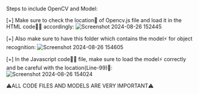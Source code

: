 Steps to include OpenCV and Model:

[+] Make sure to check the location📌 of Opencv.js file and load it in the HTML code👨‍💻 accordingly:
![Screenshot 2024-08-26 152445](https://github.com/user-attachments/assets/3f7b472b-6e63-42c3-83c6-20557eb976a2)

[+] Also make sure to have this folder which contains the model⚡ for object recognition:
![Screenshot 2024-08-26 154605](https://github.com/user-attachments/assets/d8a51b56-2958-4c52-b43e-4c3b86b4f2fd)

[+] In the Javascript code👨‍💻 file, make sure to load the model⚡ correctly and be careful with the location(Line-99)📌:
![Screenshot 2024-08-26 154024](https://github.com/user-attachments/assets/84fab72e-dc17-4aea-9cc7-ca1775a4271b)


⚠️ALL CODE FILES AND MODELS ARE VERY IMPORTANT⚠️
